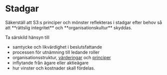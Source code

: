 # Stadgar

<summary>
Säkerställ att S3:s principer och mönster reflekteras i stadgar efter behov så att **rättslig integritet** och **organisationskultur** skyddas.
</summary>

Ta särskild hänsyn till

-   samtycke och likvärdighet i beslutsfattande
-   processen för utnämning till ledande roller
-   organisationsstruktur, [värderingar](glossary:values) och [principer](glossary:principle)
-   inflytande från ägare eller aktieägare
-   hur vinster och kostnader skall fördelas.

